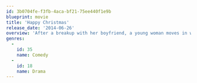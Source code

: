 ```yaml
---
id: 3b0704fe-f3fb-4aca-bf21-75ee440f1e9b
blueprint: movie
title: 'Happy Christmas'
release_date: '2014-06-26'
overview: 'After a breakup with her boyfriend, a young woman moves in with her older brother, his wife, and their 2-year-old son.'
genres:
  -
    id: 35
    name: Comedy
  -
    id: 18
    name: Drama
---
```

